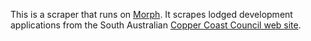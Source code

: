 This is a scraper that runs on [Morph](https://morph.io).  It scrapes lodged development applications from the South Australian [Copper Coast Council web site](https://www.coppercoast.sa.gov.au).
